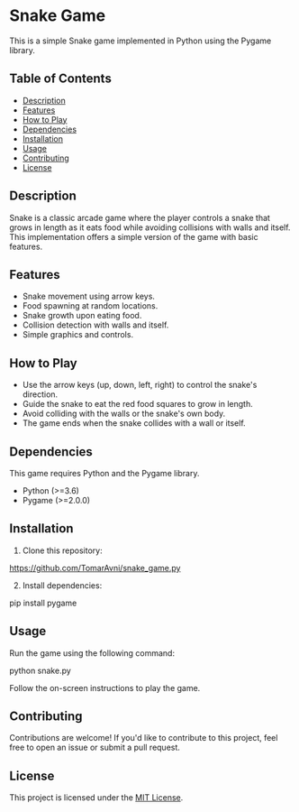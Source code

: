 # Snake Game

This is a simple Snake game implemented in Python using the Pygame library.

## Table of Contents

- [Description](#description)
- [Features](#features)
- [How to Play](#how-to-play)
- [Dependencies](#dependencies)
- [Installation](#installation)
- [Usage](#usage)
- [Contributing](#contributing)
- [License](#license)

## Description

Snake is a classic arcade game where the player controls a snake that grows in length as it eats food while avoiding collisions with walls and itself. This implementation offers a simple version of the game with basic features.

## Features

- Snake movement using arrow keys.
- Food spawning at random locations.
- Snake growth upon eating food.
- Collision detection with walls and itself.
- Simple graphics and controls.

## How to Play

- Use the arrow keys (up, down, left, right) to control the snake's direction.
- Guide the snake to eat the red food squares to grow in length.
- Avoid colliding with the walls or the snake's own body.
- The game ends when the snake collides with a wall or itself.

## Dependencies

This game requires Python and the Pygame library.

- Python (>=3.6)
- Pygame (>=2.0.0)

## Installation

1. Clone this repository:

https://github.com/TomarAvni/snake_game.py


2. Install dependencies:

pip install pygame


## Usage

Run the game using the following command:

python snake.py


Follow the on-screen instructions to play the game.

## Contributing

Contributions are welcome! If you'd like to contribute to this project, feel free to open an issue or submit a pull request.

## License

This project is licensed under the [MIT License](LICENSE).

